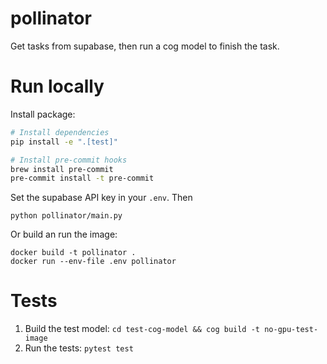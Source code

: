 # pollinator
Get tasks from supabase, then run a cog model to finish the task.

# Run locally
Install package:
```sh
# Install dependencies
pip install -e ".[test]"

# Install pre-commit hooks
brew install pre-commit
pre-commit install -t pre-commit
```

Set the supabase API key in your `.env`. Then
```
python pollinator/main.py
```
Or build an run the image:
```
docker build -t pollinator .
docker run --env-file .env pollinator
```

# Tests
1. Build the test model: `cd test-cog-model && cog build -t no-gpu-test-image`
2. Run the tests: `pytest test`






